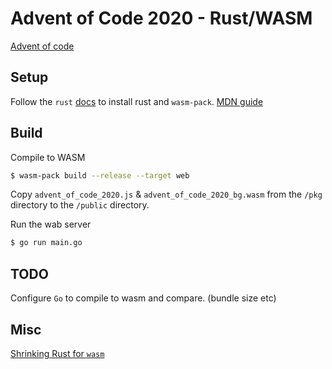 # Advent of Code 2020 - Rust/WASM

[Advent of code](https://adventofcode.com/)

## Setup

Follow the `rust` [docs](https://www.rust-lang.org/) to install rust and `wasm-pack`. [MDN guide](https://developer.mozilla.org/en-US/docs/WebAssembly/Rust_to_wasm)

## Build

Compile to WASM

```bash
$ wasm-pack build --release --target web
```

Copy `advent_of_code_2020.js` & `advent_of_code_2020_bg.wasm` from the `/pkg` directory to the `/public` directory.

Run the wab server
```bash
$ go run main.go
```

## TODO 
Configure `Go` to compile to wasm and compare. (bundle size etc)

## Misc
[Shrinking Rust for `wasm`](https://rustwasm.github.io/book/game-of-life/code-size.html#shrinking-wasm-size)